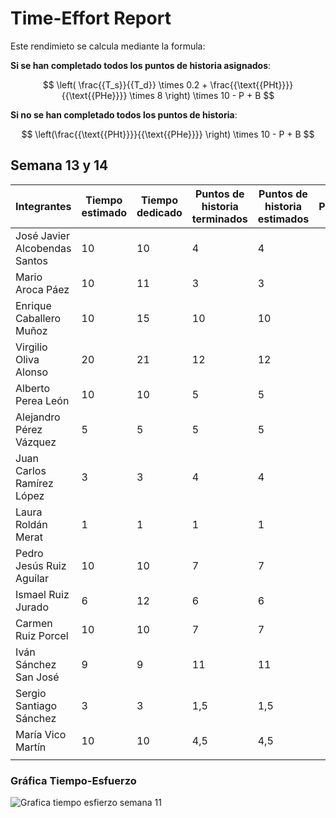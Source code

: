 # Time-Effort Report

Este rendimieto se calcula mediante la formula:

**Si se han completado todos los puntos de historia asignados**:

$$
\left( \frac{{T_s}}{{T_d}} \times 0.2 + \frac{{\text{{PHt}}}}{{\text{{PHe}}}} \times 8 \right) \times 10 - P + B
$$

**Si no se han completado todos los puntos de historia**:

$$
\left(\frac{{\text{{PHt}}}}{{\text{{PHe}}}} \right) \times 10 - P + B
$$

## Semana 13 y 14

| Integrantes                   | Tiempo estimado | Tiempo dedicado | Puntos de historia terminados | Puntos de historia estimados | Penalización | Bonificación | TOTAL |
| ----------------------------- | --------------- | --------------- | ----------------------------- | ---------------------------- | ------------ | ------------ | ----- |
| José Javier Alcobendas Santos | 10              | 10              | 4                             | 4                            |              |              | 10    |
| Mario Aroca Páez              | 10              | 11              | 3                             | 3                            |              |              | 9,82  |
| Enrique Caballero Muñoz       | 10              | 15              | 10                            | 10                           |              |              | 9,33  |
| Virgilio Oliva Alonso         | 20              | 21              | 12                            | 12                           |              |              | 9,9   |
| Alberto Perea León            | 10              | 10              | 5                             | 5                            |              |              | 10    |
| Alejandro Pérez Vázquez       | 5               | 5               | 5                             | 5                            |              |              | 10    |
| Juan Carlos Ramírez López     | 3               | 3               | 4                             | 4                            |              |              | 10    |
| Laura Roldán Merat            | 1               | 1               | 1                             | 1                            |              |              | 10    |
| Pedro Jesús Ruiz Aguilar      | 10              | 10              | 7                             | 7                            |              |              | 10    |
| Ismael Ruiz Jurado            | 6               | 12              | 6                             | 6                            |              |              | 9     |
| Carmen Ruiz Porcel            | 10              | 10              | 7                             | 7                            |              |              | 10    |
| Iván Sánchez San José         | 9               | 9               | 11                            | 11                           |              |              | 10    |
| Sergio Santiago Sánchez       | 3               | 3               | 1,5                           | 1,5                          |              |              | 10    |
| María Vico Martín             | 10              | 10              | 4,5                           | 4,5                          |              |              | 10    |
|                               |                 |                 |                               |

### Gráfica Tiempo-Esfuerzo

![Grafica tiempo esfierzo semana 11](/img/es-ti-11.png)
